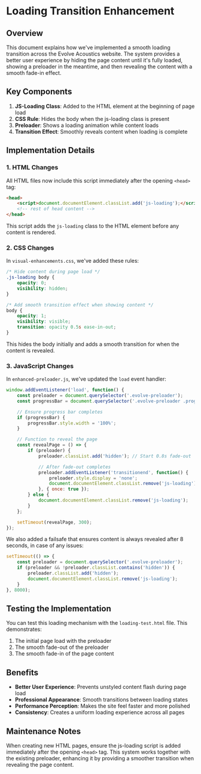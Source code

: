 # Loading Transition Enhancement

## Overview

This document explains how we've implemented a smooth loading transition across the Evolve Acoustics website. The system provides a better user experience by hiding the page content until it's fully loaded, showing a preloader in the meantime, and then revealing the content with a smooth fade-in effect.

## Key Components

1. **JS-Loading Class**: Added to the HTML element at the beginning of page load
2. **CSS Rule**: Hides the body when the js-loading class is present
3. **Preloader**: Shows a loading animation while content loads
4. **Transition Effect**: Smoothly reveals content when loading is complete

## Implementation Details

### 1. HTML Changes

All HTML files now include this script immediately after the opening `<head>` tag:

```html
<head>
    <script>document.documentElement.classList.add('js-loading');</script>
    <!-- rest of head content -->
</head>
```

This script adds the `js-loading` class to the HTML element before any content is rendered.

### 2. CSS Changes

In `visual-enhancements.css`, we've added these rules:

```css
/* Hide content during page load */
.js-loading body {
    opacity: 0;
    visibility: hidden;
}

/* Add smooth transition effect when showing content */
body {
    opacity: 1;
    visibility: visible;
    transition: opacity 0.5s ease-in-out;
}
```

This hides the body initially and adds a smooth transition for when the content is revealed.

### 3. JavaScript Changes

In `enhanced-preloader.js`, we've updated the `load` event handler:

```javascript
window.addEventListener('load', function() {
    const preloader = document.querySelector('.evolve-preloader');
    const progressBar = document.querySelector('.evolve-preloader .progress');

    // Ensure progress bar completes
    if (progressBar) {
        progressBar.style.width = '100%';
    }

    // Function to reveal the page
    const revealPage = () => {
        if (preloader) {
            preloader.classList.add('hidden'); // Start 0.8s fade-out

            // After fade-out completes
            preloader.addEventListener('transitionend', function() {
                preloader.style.display = 'none';
                document.documentElement.classList.remove('js-loading'); // Reveal content
            }, { once: true });
        } else {
            document.documentElement.classList.remove('js-loading');
        }
    };

    setTimeout(revealPage, 300);
});
```

We also added a failsafe that ensures content is always revealed after 8 seconds, in case of any issues:

```javascript
setTimeout(() => {
    const preloader = document.querySelector('.evolve-preloader');
    if (preloader && !preloader.classList.contains('hidden')) {
        preloader.classList.add('hidden');
        document.documentElement.classList.remove('js-loading');
    }
}, 8000);
```

## Testing the Implementation

You can test this loading mechanism with the `loading-test.html` file. This demonstrates:

1. The initial page load with the preloader
2. The smooth fade-out of the preloader
3. The smooth fade-in of the page content

## Benefits

- **Better User Experience**: Prevents unstyled content flash during page load
- **Professional Appearance**: Smooth transitions between loading states
- **Performance Perception**: Makes the site feel faster and more polished
- **Consistency**: Creates a uniform loading experience across all pages

## Maintenance Notes

When creating new HTML pages, ensure the js-loading script is added immediately after the opening `<head>` tag. This system works together with the existing preloader, enhancing it by providing a smoother transition when revealing the page content.
